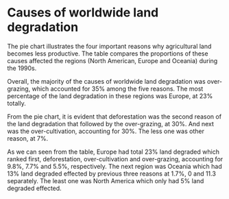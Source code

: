 # Causes of worldwide land degradation

The pie chart illustrates the four important reasons why agricultural land becomes less productive. The table compares the proportions of these causes affected the regions (North American, Europe and Oceania) during the 1990s.

Overall, the majority of the causes of worldwide land degradation was over-grazing, which accounted for 35% among the five reasons. The most percentage of the land degradation in these regions was Europe, at 23% totally.

From the pie chart, it is evident that deforestation was the second reason of the land degradation that followed by the over-grazing, at 30%. And next was the over-cultivation, accounting for 30%. The less one was other reason, at 7%.

As we can seen from the table, Europe had total 23% land degraded which ranked first, deforestation, over-cultivation and over-grazing, accounting for 9.8%, 7.7% and 5.5%, respectively. The next region was Oceania which had 13% land degraded effected by previous three reasons at 1.7%, 0 and 11.3 separately. The least one was North America which only had 5% land degraded effected.
